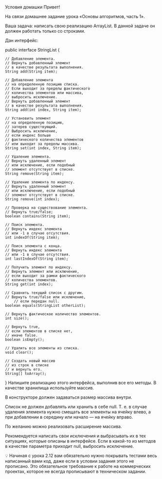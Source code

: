 Условия домашки
Привет!

На связи домашнее задание урока «Основы алгоритмов, часть 1».

Ваша задача: написать свою реализацию ArrayList. В данной задаче он должен работать только со строками.

Дан интерфейс:

public interface StringList {

    // Добавление элемента.
    // Вернуть добавленный элемент
    // в качестве результата выполнения.
    String add(String item);

    // Добавление элемента
    // на определенную позицию списка.
    // Если выходит за пределы фактического
    // количества элементов или массива,
    // выбросить исключение.
    // Вернуть добавленный элемент
    // в качестве результата выполнения.
    String add(int index, String item);

    // Установить элемент
    // на определенную позицию,
    // затерев существующий.
    // Выбросить исключение,
    // если индекс больше
    // фактического количества элементов
    // или выходит за пределы массива.
    String set(int index, String item);

    // Удаление элемента.
    // Вернуть удаленный элемент
    // или исключение, если подобный
    // элемент отсутствует в списке.
    String remove(String item);

    // Удаление элемента по индексу.
    // Вернуть удаленный элемент
    // или исключение, если подобный
    // элемент отсутствует в списке.
    String remove(int index);

    // Проверка на существование элемента.
    // Вернуть true/false;
    boolean contains(String item);

    // Поиск элемента.
    // Вернуть индекс элемента
    // или -1 в случае отсутствия.
    int indexOf(String item);

    // Поиск элемента с конца.
    // Вернуть индекс элемента
    // или -1 в случае отсутствия.
    int lastIndexOf(String item);

    // Получить элемент по индексу.
    // Вернуть элемент или исключение,
    // если выходит за рамки фактического
    // количества элементов.
    String get(int index);

    // Сравнить текущий список с другим.
    // Вернуть true/false или исключение,
		// если передан null.
    boolean equals(StringList otherList);

    // Вернуть фактическое количество элементов.
    int size();

    // Вернуть true,
    // если элементов в списке нет,
    // иначе false.
    boolean isEmpty();

    // Удалить все элементы из списка.
    void clear();

    // Создать новый массив
    // из строк в списке
    // и вернуть его.
    String[] toArray();
}
Напишите реализацию этого интерфейса, выполнив все его методы. В качестве хранилища используйте массив.

В конструкторе должен задаваться размер массива внутри.

Список не должен добавлять или хранить в себе null. Т. е. в случае удаления элемента нужно смещать все элементы на ячейку влево, а при добавлении в середину или начало — на ячейку вправо.

По желанию можно реализовать расширение массива.

Рекомендуется написать свои исключения и выбрасывать их в тех ситуациях, которые описаны в интерфейсе. Если в какой-то из методов в качестве параметра приходит null, выбросить исключение.

💡 Начиная с урока 2.12 вам обязательно нужно покрывать тестами весь написанный вами код, даже если в условии задания этого не прописано. Это обязательное требование к работе на коммерческих проектах, которое не всегда прописывают в техническом задании.